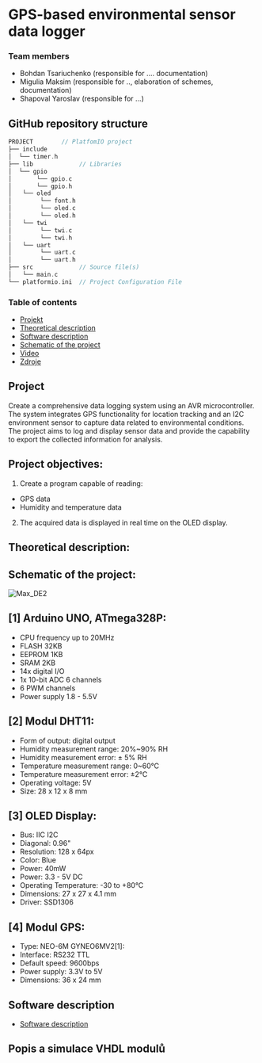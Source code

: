 # GPS-based environmental sensor data logger

### Team members

* Bohdan Tsariuchenko (responsible for .... documentation)
* Migulia Maksim (responsible for .., elaboration of schemes, documentation)
* Shapoval Yaroslav (responsible for ...)


## GitHub repository structure

   ```c
   PROJECT        // PlatfomIO project
   ├── include
   │  └── timer.h      
   ├── lib             // Libraries
   │  └── gpio
   │       └── gpio.c
   │       └── gpio.h
   │   └── oled
   │        └── font.h
   │        └── oled.c
   │        └── oled.h
   │   └── twi
   │        └── twi.c
   │        └── twi.h
   │   └── uart
   │        └── uart.c
   │        └── uart.h
   ├── src             // Source file(s)
   │   └── main.c
   └── platformio.ini  // Project Configuration File
   ```


### Table of contents

* [Projekt](#Project)
* [Theoretical description](#Theoreticaldescription)
* [Software description](#Softwaredescription)
* [Schematic of the project](#Schematic)
* [Video](#video)
* [Zdroje](#references)

<a name="Project"></a>
## Project
Create a comprehensive data logging system using an AVR microcontroller. The system integrates GPS functionality for location tracking and an I2C environment sensor to capture data related to environmental conditions. The project aims to log and display sensor data and provide the capability to export the collected information for analysis.

## Project objectives:

1. Create a program capable of reading: 
- GPS data
- Humidity and temperature data
2. The acquired data is displayed in real time on the OLED display.


<a name="Theoreticaldescription"></a>
## Theoretical description:


<a name="Schematic"></a>
## Schematic of the project:
![Max_DE2](https://github.com/MaksimMigulia97/digital_electronics-2/assets/99403646/05c29027-3b62-4b4a-b1e0-ba9bfbfa2d46)

## [1] Arduino UNO, ATmega328P:
- CPU frequency up to 20MHz
- FLASH 32KB
- EEPROM 1KB
- SRAM 2KB
- 14x digital I/O
- 1x 10-bit ADC 6 channels
- 6 PWM channels
- Power supply 1.8 - 5.5V

## [2] Modul DHT11:
- Form of output: digital output
- Humidity measurement range: 20%~90% RH
- Humidity measurement error: ± 5% RH
- Temperature measurement range: 0~60℃
- Temperature measurement error: ±2℃
- Operating voltage: 5V
- Size: 28 x 12 x 8 mm

## [3] OLED Display:
- Bus: IIC I2C
- Diagonal: 0.96" 
- Resolution: 128 x 64px
- Color: Blue
- Power: 40mW 
- Power: 3.3 - 5V DC 
- Operating Temperature: -30 to +80°C 
- Dimensions: 27 x 27 x 4.1 mm 
- Driver: SSD1306

## [4] Modul GPS:
- Type: NEO-6M GYNEO6MV2[1]: 
- Interface: RS232 TTL
- Default speed: 9600bps
- Power supply: 3.3V to 5V
- Dimensions: 36 x 24 mm




<a name="Softwaredescription"></a>
## Software description
* [Software description](#Softwaredescription)

<a name="modules"></a>
## Popis a simulace VHDL modulů

